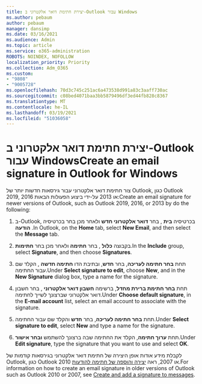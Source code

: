 ```yaml
---
title: יצירת חתימת דואר אלקטרוני ב-Outlook עבור Windows
ms.author: pebaum
author: pebaum
manager: dansimp
ms.date: 03/16/2021
ms.audience: Admin
ms.topic: article
ms.service: o365-administration
ROBOTS: NOINDEX, NOFOLLOW
localization_priority: Priority
ms.collection: Adm_O365
ms.custom:
- "9808"
- "9005728"
ms.openlocfilehash: 70d3c745c251ac6a473538d991a83c3aaff730ac
ms.sourcegitcommit: c08bed4071baa3bb5879496df3ed44fb828c8367
ms.translationtype: MT
ms.contentlocale: he-IL
ms.lasthandoff: 03/19/2021
ms.locfileid: "51036058"
---
```

# <a name="create-an-email-signature-in-outlook-for-windows"></a><span data-ttu-id="b6784-102">יצירת חתימת דואר אלקטרוני ב-Outlook עבור Windows</span><span class="sxs-lookup"><span data-stu-id="b6784-102">Create an email signature in Outlook for Windows</span></span>

<span data-ttu-id="b6784-103">צור חתימת דואר אלקטרוני עבור גירסאות חדשות יותר של Outlook, כגון Outlook 2019, 2016 או 2013 על-ידי ביצוע הפעולות הבאות:</span><span class="sxs-lookup"><span data-stu-id="b6784-103">Create an email signature for newer versions of Outlook, such as Outlook 2019, 2016, or 2013 by do the following:</span></span>

1. <span data-ttu-id="b6784-104">ב-Outlook, בכרטיסיה **בית** , בחר **דואר אלקטרוני חדש** ולאחר מכן בחר בכרטיסיה **הודעה** .</span><span class="sxs-lookup"><span data-stu-id="b6784-104">In Outlook, on the **Home** tab, select **New Email**, and then select the **Message** tab.</span></span>

1. <span data-ttu-id="b6784-105">בקבוצה **כלול** , בחר **חתימה** ולאחר מכן בחר **חתימות**.</span><span class="sxs-lookup"><span data-stu-id="b6784-105">In the **Include** group, select **Signature**, and then choose **Signatures**.</span></span>

1. <span data-ttu-id="b6784-106">תחת **בחר חתימה לעריכה**, בחר **חדש**, ובתיבת הדו **חתימה חדשה** , הקלד שם עבור החתימה.</span><span class="sxs-lookup"><span data-stu-id="b6784-106">Under **Select signature to edit**, choose **New**, and in the **New Signature** dialog box, type a name for the signature.</span></span>

1. <span data-ttu-id="b6784-107">תחת **בחר חתימת ברירת מחדל**, ברשימה **חשבון דואר אלקטרוני** , בחר חשבון דואר אלקטרוני שברצונך לשייך לחתימה.</span><span class="sxs-lookup"><span data-stu-id="b6784-107">Under **Choose default signature**, in the **E-mail account** list, select an email account to associate with the signature.</span></span>

1. <span data-ttu-id="b6784-108">תחת **בחר חתימה לעריכה**, בחר **חדש** והקלד שם עבור החתימה.</span><span class="sxs-lookup"><span data-stu-id="b6784-108">Under **Select signature to edit**, select **New** and type a name for the signature.</span></span>

1. <span data-ttu-id="b6784-109">תחת **ערוך חתימה**, הקלד את החתימה שבה ברצונך להשתמש **ובחר אישור**.</span><span class="sxs-lookup"><span data-stu-id="b6784-109">Under **Edit signature**, type the signature that you want to use and select **OK**.</span></span>

<span data-ttu-id="b6784-110">לקבלת מידע אודות אופן היצירה של חתימת דואר אלקטרוני בגירסאות קודמות של Outlook, כגון Outlook 2010 או 2007, ראה [יצירה והוספה של חתימה להודעות](https://support.microsoft.com/office/8ee5d4f4-68fd-464a-a1c1-0e1c80bb27f2#ID0EAADAAA=Office_2007_-_2010).</span><span class="sxs-lookup"><span data-stu-id="b6784-110">For information on how to create an email signature in older versions of Outlook such as Outlook 2010 or 2007, see [Create and add a signature to messages](https://support.microsoft.com/office/8ee5d4f4-68fd-464a-a1c1-0e1c80bb27f2#ID0EAADAAA=Office_2007_-_2010).</span></span>

